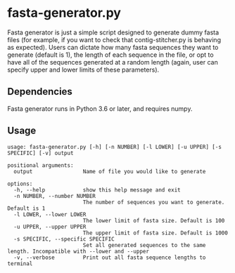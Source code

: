 
# fasta-generator.py

Fasta generator is just a simple script designed to generate dummy fasta files (for example, if you want to check that contig-stitcher.py is behaving as expected). Users can dictate how many fasta sequences they want to generate (default is 1), the length of each sequence in the file, or opt to have all of the sequences generated at a random length (again, user can specify upper and lower limits of these parameters). 

## Dependencies

Fasta generator runs in Python 3.6 or later, and requires numpy. 

## Usage

```
usage: fasta-generator.py [-h] [-n NUMBER] [-l LOWER] [-u UPPER] [-s SPECIFIC] [-v] output

positional arguments:
  output                Name of file you would like to generate

options:
  -h, --help            show this help message and exit
  -n NUMBER, --number NUMBER
                        The number of sequences you want to generate. Default is 1
  -l LOWER, --lower LOWER
                        The lower limit of fasta size. Default is 100
  -u UPPER, --upper UPPER
                        The upper limit of fasta size. Default is 1000
  -s SPECIFIC, --specific SPECIFIC
                        Set all generated sequences to the same length. Incompatible with --lower and --upper
  -v, --verbose         Print out all fasta sequence lengths to terminal
```
